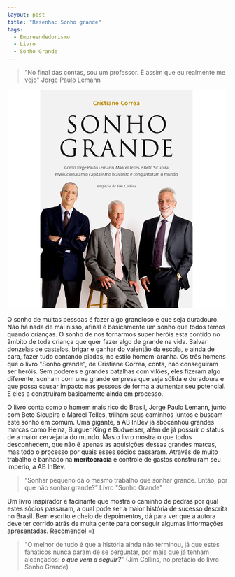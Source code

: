```yaml
---
layout: post
title: "Resenha: Sonho grande"
tags: 
  - Empreendedorismo
  - Livro
  - Sonho Grande
---
```


> "No final das contas, sou um professor. É assim que eu realmente me vejo" Jorge Paulo Lemann

![placeholder](https://raw.githubusercontent.com/djunho/djunho.github.io/master/Imagens/livro_sonho_grande.jpg?raw=true "Capa do livro")

O sonho de muitas pessoas é fazer algo grandioso e que seja duradouro. Não há nada de mal nisso, afinal é basicamente um sonho que todos temos quando crianças. O sonho de nos tornarmos super heróis esta contido no âmbito de toda criança que quer fazer algo de grande na vida. Salvar donzelas de castelos, brigar e ganhar do valentão da escola, e ainda de cara, fazer tudo contando piadas, no estilo homem-aranha. Os três homens que o livro "Sonho grande", de Cristiane Correa, conta, não conseguiram ser heróis. Sem poderes e grandes batalhas com vilões, eles fizeram algo diferente, sonham com uma grande empresa que seja sólida e duradoura e que possa causar impacto nas pessoas de forma a aumentar seu potencial. E eles a construíram <s>basicamente ainda em processo</s>.

<!-- more -->

O livro conta como o homem mais rico do Brasil, Jorge Paulo Lemann, junto com  Beto Sicupira e Marcel Telles, trilham seus caminhos juntos e buscam este sonho em comum. Uma gigante, a AB InBev já abocanhou grandes marcas como Heinz, Burguer King e Budweiser, além de já possuir o status de a maior cervejaria do mundo. Mas o livro mostra o que todos desconhecem, que não é apenas as aquisições dessas grandes marcas, mas todo o processo por quais esses sócios passaram. Através de muito trabalho e banhado na **meritocracia** e controle de gastos construíram seu império, a AB InBev.

>  “Sonhar pequeno dá o mesmo trabalho que sonhar grande. Então, por que não sonhar grande?” Livro "Sonho Grande"

Um livro inspirador e facinante que mostra o caminho de pedras por qual estes sócios passaram, a qual pode ser a maior história de sucesso descrita no Brasil. Bem escrito e cheio de depoimentos, dá para ver que a autora deve ter corrido atrás de muita gente para conseguir algumas informações apresentadas. Recomendo! =)

> "O melhor de tudo é que a história ainda não terminou, já que estes fanáticos nunca param de se perguntar, por mais que já tenham alcançados: ***o que vem a seguir?***" (Jim Collins, no prefácio do livro Sonho Grande)
